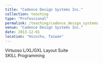 ```yaml
---
title: "Cadence Design Systems Inc."
collection: teaching
type: "Professional"
permalink: /teaching/cadence_design_systems
venue: "Cadence Design Systems Inc."
date: 2013-12-01
location: "Hsinchu, Taiwan"
---
```


Virtuoso L/XL/GXL Layout Suite  
SKILL Programming  